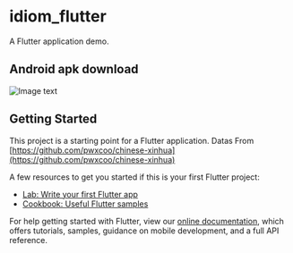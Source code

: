 # idiom_flutter

A  Flutter application demo.

## Android apk download
![Image text](https://www.pgyer.com/app/qrcode/cydq)

## Getting Started

This project is a starting point for a Flutter application.
Datas From [https://github.com/pwxcoo/chinese-xinhua](https://github.com/pwxcoo/chinese-xinhua)

A few resources to get you started if this is your first Flutter project:

- [Lab: Write your first Flutter app](https://flutter.dev/docs/get-started/codelab)
- [Cookbook: Useful Flutter samples](https://flutter.dev/docs/cookbook)

For help getting started with Flutter, view our
[online documentation](https://flutter.dev/docs), which offers tutorials,
samples, guidance on mobile development, and a full API reference.
